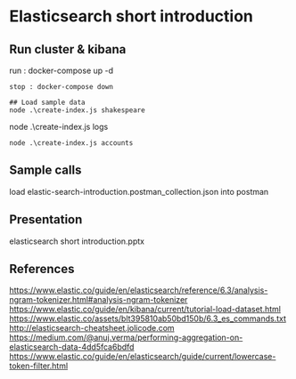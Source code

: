 
# Elasticsearch short introduction

## Run cluster & kibana 
run : docker-compose up -d
```
stop : docker-compose down

## Load sample data
node .\create-index.js shakespeare
```
node .\create-index.js logs
```
node .\create-index.js accounts
```

## Sample calls 
load elastic-search-introduction.postman_collection.json into postman 

## Presentation 
elasticsearch short introduction.pptx

## References
https://www.elastic.co/guide/en/elasticsearch/reference/6.3/analysis-ngram-tokenizer.html#analysis-ngram-tokenizer
https://www.elastic.co/guide/en/kibana/current/tutorial-load-dataset.html
https://www.elastic.co/assets/blt395810ab50bd150b/6.3_es_commands.txt
http://elasticsearch-cheatsheet.jolicode.com
https://medium.com/@anuj.verma/performing-aggregation-on-elasticsearch-data-4dd5fca6bdfd    
https://www.elastic.co/guide/en/elasticsearch/guide/current/lowercase-token-filter.html
